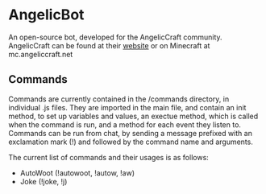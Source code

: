 # AngelicBot
An open-source bot, developed for the AngelicCraft community.
AngelicCraft can be found at their [website](http://angeliccraft.net) or on Minecraft at mc.angeliccraft.net

## Commands
Commands are currently contained in the /commands directory, in individual .js files. They are imported in the main file, and contain an init method, to set up variables and values, an exectue method, which is called when the command is run, and a method for each event they listen to.
Commands can be run from chat, by sending a message prefixed with an exclamation mark (!) and followed by the command name and arguments.

The current list of commands and their usages is as follows:
- AutoWoot (!autowoot, !autow, !aw)
- Joke (!joke, !j)
